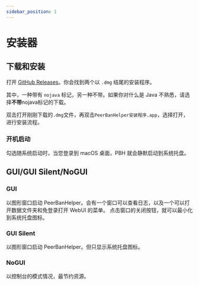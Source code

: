 ```yaml
---
sidebar_position: 1
---
```


# 安装器

## 下载和安装

打开 [GitHub Releases](https://github.com/PBH-BTN/PeerBanHelper/releases/latest)。你会找到两个以 `.dmg` 结尾的安装程序。

其中，一种带有 `nojava` 标记，另一种不带。如果你对什么是 Java 不熟悉，请选择**不带**nojava标记的下载。

双击打开刚刚下载的`.dmg`文件，再双击`PeerBanHelper安装程序.app`，选择打开，进行安装流程。

### 开机启动

勾选随系统启动时，当您登录到 macOS 桌面，PBH 就会静默启动到系统托盘。

## GUI/GUI Silent/NoGUI

### GUI

以图形窗口启动 PeerBanHelper。会有一个窗口可以查看日志，以及一个可以打开数据文件夹和免登录打开 WebUI 的菜单。
点击窗口的关闭按钮，就可以最小化到系统托盘图标。

### GUI Silent

以图形窗口启动 PeerBanHelper。但只显示系统托盘图标。

### NoGUI

以控制台的模式情况，最节约资源。
